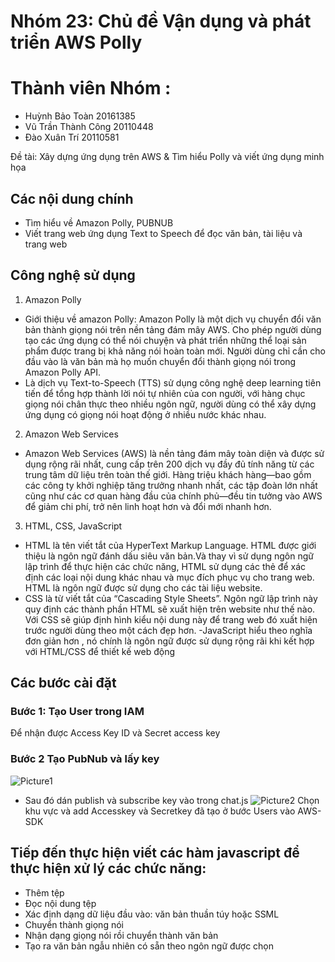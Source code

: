 # Nhóm 23: Chủ đề Vận dụng và phát triển AWS Polly
  # Thành viên Nhóm : 
  - Huỳnh Bảo Toàn         20161385
  - Vũ Trần Thành Công     20110448
  - Đào Xuân Trí           20110581


Đề tài: Xây dựng ứng dụng trên AWS & Tìm hiểu Polly và viết ứng dụng minh họa

## Các nội dung chính
- Tìm hiểu về Amazon Polly, PUBNUB
- Viết trang web ứng dụng Text to Speech để đọc văn bản, tài liệu và trang web
## Công nghệ sử dụng 
1. Amazon Polly
- Giới thiệu về amazon Polly: Amazon Polly là một dịch vụ chuyển đổi văn bản thành giọng nói trên nền tảng đám mây AWS. Cho phép người dùng tạo các ứng dụng có thể nói chuyện và phát triển những thể loại sản phẩm được trang bị khả năng nói hoàn toàn mới. Người dùng chỉ cần cho đầu vào là văn bản mà họ muốn chuyển đổi thành giọng nói trong Amazon Polly API.
- Là dịch vụ Text-to-Speech (TTS) sử dụng công nghệ deep learning tiên tiến để tổng hợp thành lời nói tự nhiên của con người, với hàng chục giọng nói chân thực theo nhiều ngôn ngữ, người dùng có thể xây dựng ứng dụng có giọng nói hoạt động ở nhiều nước khác nhau.
2. Amazon Web Services
- Amazon Web Services (AWS) là nền tảng đám mây toàn diện và được sử dụng rộng rãi nhất, cung cấp trên 200 dịch vụ đầy đủ tính năng từ các trung tâm dữ liệu trên toàn thế giới. Hàng triệu khách hàng—bao gồm các công ty khởi nghiệp tăng trưởng nhanh nhất, các tập đoàn lớn nhất cũng như các cơ quan hàng đầu của chính phủ—đều tin tưởng vào AWS để giảm chi phí, trở nên linh hoạt hơn và đổi mới nhanh hơn.
3. HTML, CSS, JavaScript
- HTML là tên viết tắt của HyperText Markup Language. HTML được giới thiệu là ngôn ngữ đánh dấu siêu văn bản.Và thay vì sử dụng ngôn ngữ lập trình để thực hiện các chức năng, HTML sử dụng các thẻ để xác định các loại nội dung khác nhau và mục đích phục vụ cho trang web. HTML là ngôn ngữ được sử dụng cho các tài liệu website.
- CSS là từ viết tắt của “Cascading Style Sheets”. Ngôn ngữ lập trình này quy định các thành phần HTML sẽ xuất hiện trên website như thế nào.
Với CSS sẽ giúp định hình kiểu nội dung này để trang web đó xuất hiện trước người dùng theo một cách đẹp hơn.
 -JavaScript hiểu theo nghĩa đơn giản hơn , nó chính là ngôn ngữ được sử dụng rộng rãi khi kết hợp với HTML/CSS để thiết kế web động
## Các bước cài đặt
### Bước 1: Tạo User trong IAM 
  Để nhận được Access Key ID và Secret access key

### Bước 2 Tạo PubNub và lấy key
![Picture1](https://user-images.githubusercontent.com/116050745/205501667-263d028e-7504-4210-a1ea-379bc5338603.png)
  - Sau đó dán publish và subscribe key vào trong chat.js
 ![Picture2](https://user-images.githubusercontent.com/116050745/205501665-d2a8614d-f17b-4bbd-abc8-6ea3c622e269.png)
    Chọn khu vực và add Accesskey và Secretkey đã tạo ở bước Users vào AWS-SDK
## Tiếp đến thực hiện viết các hàm javascript để thực hiện xử lý các chức năng:
  - Thêm tệp
  - Đọc nội dung tệp
  - Xác định dạng dữ liệu đầu vào: văn bản thuần túy hoặc SSML
  - Chuyển thành giọng nói
  - Nhận dạng giọng nói rồi chuyển thành văn bản
  - Tạo ra văn bản ngẫu nhiên có sẵn theo ngôn ngữ được chọn 
